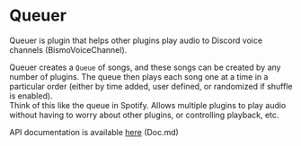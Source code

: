 # Queuer
Queuer is plugin that helps other plugins play audio to Discord voice channels (BismoVoiceChannel).

Queuer creates a `Queue` of songs, and these songs can be created by any number of plugins. The queue then plays each song one at a time in a particular order (either by time added, user defined, or randomized if shuffle is enabled).\
Think of this like the queue in Spotify. Allows multiple plugins to play audio without having to worry about other plugins, or controlling playback, etc.



API documentation is available [here](./Doc.md) (Doc.md)